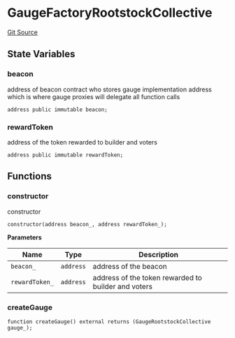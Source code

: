# GaugeFactoryRootstockCollective
[Git Source](https://github.com/RootstockCollective/collective-rewards-sc/blob/99cb2d8ed5962fe0d1a12a5277c2e7b1068aeff8/src/gauge/GaugeFactoryRootstockCollective.sol)


## State Variables
### beacon
address of beacon contract who stores gauge implementation address which is where gauge proxies will
delegate all function calls


```solidity
address public immutable beacon;
```


### rewardToken
address of the token rewarded to builder and voters


```solidity
address public immutable rewardToken;
```


## Functions
### constructor

constructor


```solidity
constructor(address beacon_, address rewardToken_);
```
**Parameters**

|Name|Type|Description|
|----|----|-----------|
|`beacon_`|`address`|address of the beacon|
|`rewardToken_`|`address`|address of the token rewarded to builder and voters|


### createGauge


```solidity
function createGauge() external returns (GaugeRootstockCollective gauge_);
```

